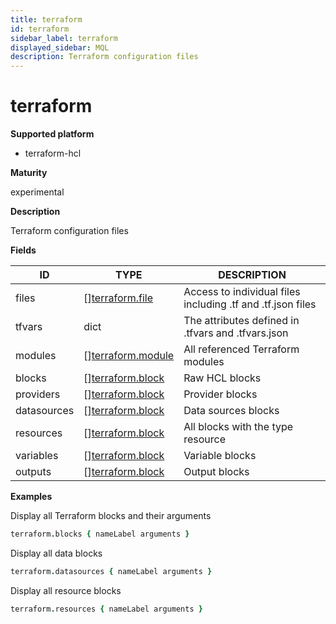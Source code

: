 ```yaml
---
title: terraform
id: terraform
sidebar_label: terraform
displayed_sidebar: MQL
description: Terraform configuration files
---
```


# terraform

**Supported platform**

- terraform-hcl

**Maturity**

experimental

**Description**

Terraform configuration files

**Fields**

| ID          | TYPE                                              | DESCRIPTION                                                 |
| ----------- | ------------------------------------------------- | ----------------------------------------------------------- |
| files       | &#91;&#93;[terraform.file](terraform.file.md)     | Access to individual files including .tf and .tf.json files |
| tfvars      | dict                                              | The attributes defined in .tfvars and .tfvars.json          |
| modules     | &#91;&#93;[terraform.module](terraform.module.md) | All referenced Terraform modules                            |
| blocks      | &#91;&#93;[terraform.block](terraform.block.md)   | Raw HCL blocks                                              |
| providers   | &#91;&#93;[terraform.block](terraform.block.md)   | Provider blocks                                             |
| datasources | &#91;&#93;[terraform.block](terraform.block.md)   | Data sources blocks                                         |
| resources   | &#91;&#93;[terraform.block](terraform.block.md)   | All blocks with the type resource                           |
| variables   | &#91;&#93;[terraform.block](terraform.block.md)   | Variable blocks                                             |
| outputs     | &#91;&#93;[terraform.block](terraform.block.md)   | Output blocks                                               |

**Examples**

Display all Terraform blocks and their arguments

```coffeescript
terraform.blocks { nameLabel arguments }
```

Display all data blocks

```coffeescript
terraform.datasources { nameLabel arguments }
```

Display all resource blocks

```coffeescript
terraform.resources { nameLabel arguments }
```

